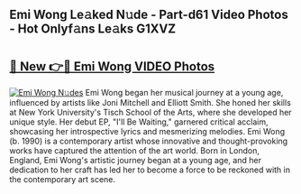 ## Emi Wong Le𝚊ked N𝚞de - Part-d61 Video Photos - Hot Onlyf𝚊ns Le𝚊ks G1XVZ

# <h2><a href="http://ab30661.deff.icu/?id=Emi+Wong">🔗 New 👉🔴 Emi Wong VIDEO Photos</a></h2>

[![Emi Wong N𝚞des](https://i.imgur.com/rIISA9y.gif)](http://ab30661.deff.icu/?id=Emi+Wong)
Emi Wong began her musical journey at a young age, influenced by artists like Joni Mitchell and Elliott Smith. She honed her skills at New York University's Tisch School of the Arts, where she developed her unique style. Her debut EP, "I'll Be Waiting," garnered critical acclaim, showcasing her introspective lyrics and mesmerizing melodies. Emi Wong (b. 1990) is a contemporary artist whose innovative and thought-provoking works have captured the attention of the art world. Born in London, England, Emi Wong's artistic journey began at a young age, and her dedication to her craft has led her to become a force to be reckoned with in the contemporary art scene.
